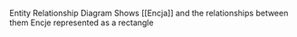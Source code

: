 Entity Relationship Diagram
Shows [[Encja]] and the relationships between them
Encje represented as a rectangle